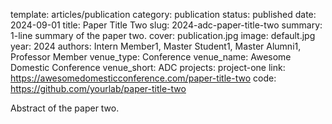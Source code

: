 template: articles/publication
category: publication
status: published
date: 2024-09-01
title: Paper Title Two
slug: 2024-adc-paper-title-two
summary: 1-line summary of the paper two.
cover: publication.jpg
image: default.jpg
year: 2024
authors: Intern Member1, Master Student1, Master Alumni1, Professor Member
venue_type: Conference
venue_name: Awesome Domestic Conference
venue_short: ADC
projects: project-one
link: https://awesomedomesticconference.com/paper-title-two
code: https://github.com/yourlab/paper-title-two

Abstract of the paper two.
